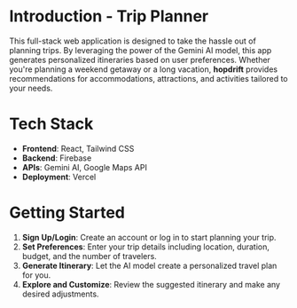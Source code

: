 # Introduction - Trip Planner

This full-stack web application is designed to take the hassle out of planning trips. By leveraging the power of the Gemini AI model, this app generates personalized itineraries based on user preferences. Whether you're planning a weekend getaway or a long vacation, **hopdrift** provides recommendations for accommodations, attractions, and activities tailored to your needs.

# Tech Stack

* **Frontend**: React, Tailwind CSS
* **Backend**: Firebase
* **APIs**: Gemini AI, Google Maps API
* **Deployment**: Vercel

# Getting Started

1. **Sign Up/Login**: Create an account or log in to start planning your trip.
2. **Set Preferences**: Enter your trip details including location, duration, budget, and the number of travelers.
3. **Generate Itinerary**: Let the AI model create a personalized travel plan for you.
4. **Explore and Customize**: Review the suggested itinerary and make any desired adjustments.
